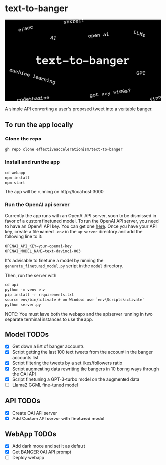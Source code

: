 # text-to-banger
![Metatag Image](webapp/public/metatag.png)

A simple API converting a user's proposed tweet into a veritable banger.

## To run the app locally
### Clone the repo

```
gh repo clone effectiveaccelerationism/text-to-banger
```

### Install and run the app
```
cd webapp
npm install
npm start
```
The app will be running on http://localhost:3000

### Run the OpenAI api server
Currently the app runs with an OpenAI API server, soon to be dismissed in favor of a custom finetuned model. To run the OpenAI API server, you need to have an OpenAI API key. You can get one [here](https://platform.openai.com/account/api-keys). Once you have your API key, create a file named `.env` in the `apiserver` directory and add the following line to it:
```
OPENAI_API_KEY=your-openai-key
OPENAI_MODEL_NAME=text-davinci-003
```
It's advisable to finetune a model by running the `generate_finetuned_model.py` script in the `model` directory.

Then, run the server with
```
cd api
python -m venv env
pip install -r requirements.txt
source env/bin/activate # on Windows use `env\Scripts\activate`
python server.py
```

NOTE: You must have both the webapp and the apiserver running in two separate terminal instances to use the app.

## Model TODOs
- [x] Get down a list of banger accounts
- [x] Script getting the last 100 text tweets from the account in the banger accounts list
- [x] Script filtering the tweets by a set likes/followers ratio 
- [x] Script augmenting data rewriting the bangers in 10 boring ways through the OAI API
- [x] Script finetuning a GPT-3-turbo model on the augmented data
- [ ] Llama2 GGML fine-tuned model 

## API TODOs
- [x] Create OAI API server
- [x] Add Custom API server with finetuned model

## WebApp TODOs
- [x] Add dark mode and set it as default
- [x] Get BANGER OAI API prompt
- [ ] Deploy webapp
